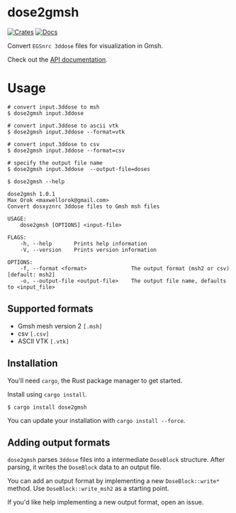 # dose2gmsh
[![Crates](https://img.shields.io/crates/v/dose2gmsh.svg)](https://crates.io/crates/dose2gmsh)
[![Docs](https://docs.rs/dose2gmsh/badge.svg)](https://docs.rs/dose2gmsh/)

Convert `EGSnrc 3ddose` files for visualization in Gmsh. 

Check out the [API documentation](https://docs.rs/dose2gmsh/latest).

# Usage
```shell
# convert input.3ddose to msh
$ dose2gmsh input.3ddose

# convert input.3ddose to ascii vtk
$ dose2gmsh input.3ddose --format=vtk

# convert input.3ddose to csv
$ dose2gmsh input.3ddose --format=csv

# specify the output file name
$ dose2gmsh input.3ddose  --output-file=doses

$ dose2gmsh --help 

dose2gmsh 1.0.1
Max Orok <maxwellorok@gmail.com>
Convert dosxyznrc 3ddose files to Gmsh msh files

USAGE:
    dose2gmsh [OPTIONS] <input-file>

FLAGS:
    -h, --help       Prints help information
    -V, --version    Prints version information

OPTIONS:
    -f, --format <format>              The output format (msh2 or csv) [default: msh2]
    -o, --output-file <output-file>    The output file name, defaults to <input_file>
```

## Supported formats 
* Gmsh mesh version 2 `[.msh]` 
* csv `[.csv]`
* ASCII VTK `[.vtk]`

## Installation

You'll need `cargo`, the Rust package manager to get started. 

Install using `cargo install`. 

```shell
$ cargo install dose2gmsh
```

You can update your installation with `cargo install --force`. 

## Adding output formats 

`dose2gmsh` parses `3ddose` files into a intermediate `DoseBlock` structure. After parsing, it writes the `DoseBlock` data to an output file. 

You can add an output format by implementing a new `DoseBlock::write*` method. Use `DoseBlock::write_msh2` as a starting point.

If you'd like help implementing a new output format, open an issue.  

